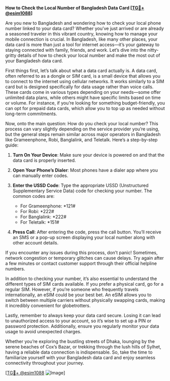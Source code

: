 **How to Check the Local Number of Bangladesh Data Card [[TG💪+ @esim1088](https://t.me/s/esim1088)]**

Are you new to Bangladesh and wondering how to check your local phone number linked to your data card? Whether you’ve just arrived or are already a seasoned traveler in this vibrant country, knowing how to manage your mobile connection is crucial. In Bangladesh, like many other places, your data card is more than just a tool for internet access—it’s your gateway to staying connected with family, friends, and work. Let’s dive into the nitty-gritty details of how to check your local number and make the most out of your Bangladesh data card.

First things first, let’s talk about what a data card actually is. A data card, often referred to as a dongle or SIM card, is a small device that allows you to connect to the internet using cellular networks. It works similarly to a SIM card but is designed specifically for data usage rather than voice calls. These cards come in various types depending on your needs—some offer unlimited data plans, while others might have specific limits based on time or volume. For instance, if you’re looking for something budget-friendly, you can opt for prepaid data cards, which allow you to top up as needed without long-term commitments.

Now, onto the main question: How do you check your local number? This process can vary slightly depending on the service provider you’re using, but the general steps remain similar across major operators in Bangladesh like Grameenphone, Robi, Banglalink, and Teletalk. Here’s a step-by-step guide:

1. **Turn On Your Device**: Make sure your device is powered on and that the data card is properly inserted.
   
2. **Open Your Phone’s Dialer**: Most phones have a dialer app where you can manually enter codes.

3. **Enter the USSD Code**: Type the appropriate USSD (Unstructured Supplementary Service Data) code for checking your number. The common codes are:
   - For Grameenphone: *121#
   - For Robi: *222#
   - For Banglalink: *222#
   - For Teletalk: *151#

4. **Press Call**: After entering the code, press the call button. You’ll receive an SMS or a pop-up screen displaying your local number along with other account details.

If you encounter any issues during this process, don’t panic! Sometimes, network congestion or temporary glitches can cause delays. Try again after a few minutes or contact customer support through their official helpline numbers.

In addition to checking your number, it’s also essential to understand the different types of SIM cards available. If you prefer a physical card, go for a regular SIM. However, if you’re someone who frequently travels internationally, an eSIM could be your best bet. An eSIM allows you to switch between multiple carriers without physically swapping cards, making it incredibly convenient for globetrotters.

Lastly, remember to always keep your data card secure. Losing it can lead to unauthorized access to your account, so it’s wise to set up a PIN or password protection. Additionally, ensure you regularly monitor your data usage to avoid unexpected charges.

Whether you’re exploring the bustling streets of Dhaka, lounging by the serene beaches of Cox’s Bazar, or trekking through the lush hills of Sylhet, having a reliable data connection is indispensable. So, take the time to familiarize yourself with your Bangladesh data card and enjoy seamless connectivity throughout your journey.

[[TG💪+ @esim1088](https://t.me/s/esim1088) ![Image](https://i.postimg.cc/Y0z9fWf4/image.png)]